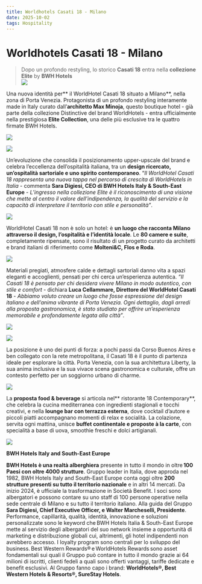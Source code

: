 ```yaml
---
title: Worldhotels Casati 18 - Milano
date: 2025-10-02 
tags: Hospitality 
---
```


# Worldhotels Casati 18 - Milano 

> Dopo un profondo restyling, lo storico **Casati 18** entra nella **collezione Elite** by **BWH Hotels**  
![](imagine.jpg)


Una nuova identità per** il WorldHotel Casati 18 situato a Milano**, nella zona di Porta Venezia. Protagonista di un profondo restyling interamente made in Italy curato dall’**architetto Max Minoja**, questo boutique hotel - già parte della collezione Distinctive del brand WorldHotels - entra ufficialmente nella prestigiosa **Elite Collection**, una delle più esclusive tra le quattro firmate BWH Hotels.

![](imagine.jpg)

![](imagine.jpg)

Un’evoluzione che consolida il posizionamento upper-upscale del brand e celebra l’eccellenza dell’ospitalità italiana, tra un **design ricercato, un’ospitalità sartoriale e uno spirito contemporaneo**. “_Il WorldHotel Casati 18 rappresenta una nuova tappa nel percorso di crescita di WorldHotels in Italia_ - commenta **Sara Digiesi, CEO di BWH Hotels Italy & South-East Europe** - _L’ingresso nella collezione Elite è il riconoscimento di una visione che mette al centro il valore dell’indipendenza, la qualità del servizio e la capacità di interpretare il territorio con stile e personalità”_.

![](imagine.jpg)

WorldHotel Casati 18 non è solo un hotel: è **un luogo che racconta Milano attraverso il design, l’ospitalità e l’identità locale**. Le **80 camere e suite**, completamente ripensate, sono il risultato di un progetto curato da architetti e brand italiani di riferimento come **Molteni&C, Flos e Roda**. 

![](imagine.jpg)

Materiali pregiati, atmosfere calde e dettagli sartoriali danno vita a spazi eleganti e accoglienti, pensati per chi cerca un’esperienza autentica. _”Il Casati 18 è pensato per chi desidera vivere Milano in modo autentico, con stile e comfort_ - dichiara **Luca Cellammare, Direttore del WorldHotel Casati 18** - _Abbiamo voluto creare un luogo che fosse espressione del design italiano e dell’anima vibrante di Porta Venezia. Ogni dettaglio, dagli arredi alla proposta gastronomica, è stato studiato per offrire un’esperienza memorabile e profondamente legata alla città”_.

![](imagine.jpg)

![](imagine.jpg)

La posizione è uno dei punti di forza: a pochi passi da Corso Buenos Aires e ben collegato con la rete metropolitana, il Casati 18 è il punto di partenza ideale per esplorare la città. Porta Venezia, con la sua architettura Liberty, la sua anima inclusiva e la sua vivace scena gastronomica e culturale, offre un contesto perfetto per un soggiorno urbano di charme. 

![](imagine.jpg)

La **proposta food & beverage** si articola nel** ristorante 18 Contemporary**, che celebra la cucina mediterranea con ingredienti stagionali e tocchi creativi, e nella **lounge bar con terrazza esterna**, dove cocktail d’autore e piccoli piatti accompagnano momenti di relax e socialità. La colazione, servita ogni mattina, unisce **buffet continentale e proposte à la carte**, con specialità a base di uova, smoothie freschi e dolci artigianali. 

![](imagine.jpg)

**BWH Hotels Italy and South-East Europe**

**BWH Hotels è una realtà alberghiera** presente in tutto il mondo in oltre **100 Paesi con oltre 4000 strutture**. Gruppo leader in Italia, dove approda nel 1982, BWH Hotels Italy and South-East Europe conta oggi oltre **200 strutture presenti su tutto il territorio nazionale** e in altri 14 mercati. Da inizio 2024, è ufficiale la trasformazione in Società Benefit. I soci sono albergatori e possono contare su uno staff di 100 persone operative nella sede centrale di Milano e su tutto il territorio italiano. 
Alla guida del Gruppo **Sara Digiesi, Chief Executive Officer, e Walter Marcheselli, Presidente**.
Performance, capillarità, qualità, identità, innovazione e soluzioni personalizzate sono le keyword che BWH Hotels Italia & South-East Europe mette al servizio degli albergatori del suo network insieme a opportunità di marketing e distribuzione globali cui, altrimenti, gli hotel indipendenti non avrebbero accesso.
I loyalty program sono centrali per lo sviluppo del business. Best Western Rewards® e WorldHotels Rewards sono asset fondamentali sui quali il Gruppo può contare in tutto il mondo grazie ai 64 milioni di iscritti, clienti fedeli a quali sono offerti vantaggi, tariffe dedicate e benefit esclusivi. 
Al Gruppo fanno capo i brand: **WorldHotels®, Best Western Hotels & Resorts®, SureStay Hotels**.


